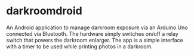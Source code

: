 # darkroomdroid
An Android application to manage darkroom exposure via an Arduino Uno connected via Bluetooth. The hardware simply switches on/off a relay switch that powers the darkroom enlarger. The app is a simple interface with a timer to be used while printing photos in a darkroom.

